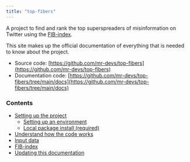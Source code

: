 ```yaml
---
title: "top-fibers"
---
```

A project to find and rank the top superspreaders of misinformation on Twitter using the [FIB-index](./fib_index.md).

This site makes up the official documentation of everything that is needed to know about the project.

- Source code: [https://github.com/mr-devs/top-fibers](https://github.com/mr-devs/top-fibers)
- Documentation code: [https://github.com/mr-devs/top-fibers/tree/main/docs](https://github.com/mr-devs/top-fibers/tree/main/docs)

### Contents
- [Setting up the project](./setup/setup.md)
    - [Setting up an environment](./setup/environment.md)
    - [Local package install (required)](./setup/package_install.md)
- [Understand how the code works](./code/overview.md)
- [Input data](./data.md)
- [FIB-index](./fib_index.md)
- [Updating this documentation](./documentation.md)
